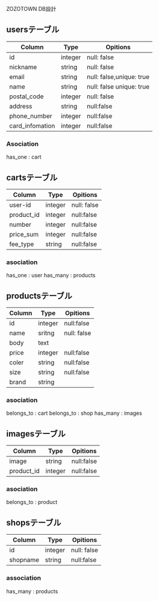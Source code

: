 ZOZOTOWN DB設計

## usersテーブル
|Column|Type|Opitions|
|------|----|--------|
|id|integer|null: false|
|nickname|string|null: false|
|email|string|null: false,unique: true|
|name|string|null: false unique: true|
|postal_code|integer|null: false|
|address|string|null:false|
|phone_number|integer|null:false|
|card_infomation|integer|null:false|

### Asociation
has_one : cart



## cartsテーブル
|Column|Type|Opitions|
|------|----|--------|
|user-id|integer|null: false|
|product_id|integer|null:false|
|number|integer|null:false|
|price_sum|integer|null:false|
|fee_type|string|null:false|

### asociation
has_one : user
has_many : products


## productsテーブル
|Column|Type|Opitions|
|------|----|--------|
|id|integer|null:false|
|name|sritng|null: false|
|body|text|
|price|integer|null:false|
|coler|string|null:false|
|size|string|null:false|
|brand|string|

### asociation
belongs_to : cart
belongs_to : shop
has_many : images

## imagesテーブル
|Column|Type|Opitions|
|------|----|--------|
|image|string|null:false|
|product_id|integer|null:false|

### asociation
belongs_to : product

## shopsテーブル
|Column|Type|Opitions|
|------|----|--------|
|id|integer|null: false|
|shopname|string|null:false|

### association
has_many : products

